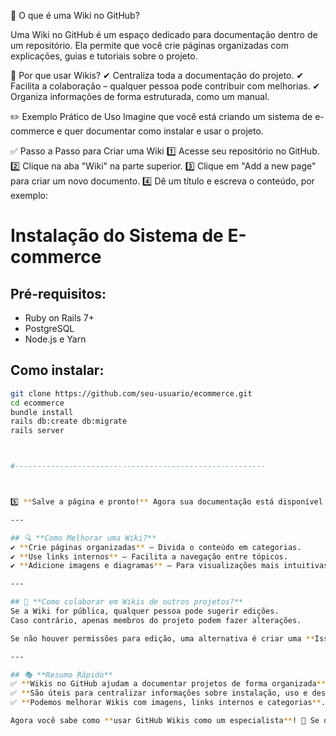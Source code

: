 📖 O que é uma Wiki no GitHub?

Uma Wiki no GitHub é um espaço dedicado para documentação dentro de um repositório. Ela permite que você crie páginas organizadas com explicações, guias e tutoriais sobre o projeto.

🎯 Por que usar Wikis? 
✔ Centraliza toda a documentação do projeto. 
✔ Facilita a colaboração – qualquer pessoa pode contribuir com melhorias. 
✔ Organiza informações de forma estruturada, como um manual.

✏️ Exemplo Prático de Uso
Imagine que você está criando um sistema de e-commerce e quer documentar como instalar e usar o projeto.

✅ Passo a Passo para Criar uma Wiki
1️⃣ Acesse seu repositório no GitHub. 
2️⃣ Clique na aba "Wiki" na parte superior. 
3️⃣ Clique em "Add a new page" para criar um novo documento. 
4️⃣ Dê um título e escreva o conteúdo, por exemplo:

# Instalação do Sistema de E-commerce

## Pré-requisitos:
- Ruby on Rails 7+
- PostgreSQL
- Node.js e Yarn

## Como instalar:
```sh
git clone https://github.com/seu-usuario/ecommerce.git
cd ecommerce
bundle install
rails db:create db:migrate
rails server



#--------------------------------------------------------



5️⃣ **Salve a página e pronto!** Agora sua documentação está disponível para todos! 🚀  

---

## 🔍 **Como Melhorar uma Wiki?**
✔ **Crie páginas organizadas** – Divida o conteúdo em categorias.  
✔ **Use links internos** – Facilita a navegação entre tópicos.  
✔ **Adicione imagens e diagramas** – Para visualizações mais intuitivas.  

---

## 🚀 **Como colaborar em Wikis de outros projetos?**
Se a Wiki for pública, qualquer pessoa pode sugerir edições.  
Caso contrário, apenas membros do projeto podem fazer alterações.  

Se não houver permissões para edição, uma alternativa é criar uma **Issue** sugerindo mudanças.

---

## 🎭 **Resumo Rápido**
✅ **Wikis no GitHub ajudam a documentar projetos de forma organizada**.  
✅ **São úteis para centralizar informações sobre instalação, uso e desenvolvimento**.  
✅ **Podemos melhorar Wikis com imagens, links internos e categorias**.  

Agora você sabe como **usar GitHub Wikis como um especialista**! 🚀 Se quiser aprender mais sobre **estruturação avançada**, me avise! 😃  
